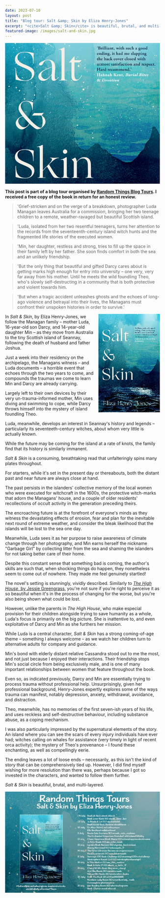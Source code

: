 ```yaml
---
date: 2023-07-10
layout: post
title: "Blog tour: Salt &amp; Skin by Eliza Henry-Jones"
excerpt: "<cite>Salt &amp; Skin</cite> is beautiful, brutal, and multi-layered."
featured-image: /images/salt-and-skin.jpg
---
```


![Salt and Skin](/images/salt-and-skin.jpg)

**This post is part of a blog tour organised by [Random Things Blog Tours](http://randomthingsthroughmyletterbox.blogspot.com/p/services-to-publishers-authors-blog.html). I received a free copy of the book in return for an honest review.**

> 'Grief-stricken and on the verge of a breakdown, photographer Luda Managan leaves Australia for a commission, bringing her two teenage children to a remote, weather-ravaged but beautiful Scottish island.

> 'Luda, isolated from her two resentful teenagers, turns her attention to the records from the seventeenth-century island witch hunts and the fragmented life stories of the executed women.

> 'Min, her daughter, restless and strong, tries to fill up the space in their family left by her father. She soon finds comfort in both the sea and an unlikely friendship.

> 'But the only thing that beautiful and gifted Darcy cares about is getting marks high enough for entry into university &ndash; one very, very far away from his mother. Until he meets the wild foundling Theo, who's slowly self-destructing in a community that is both protective and violent towards him.

> 'But when a tragic accident unleashes ghosts and the echoes of long-ago violence and betrayal into their lives, the Managans must confront their unspoken histories in order to survive.'

<img src="/images/salt-and-skin-200.jpg" alt="Salt and Skin" style="float: right; margin-bottom: 10px; margin-left: 10px;">

In <cite>Salt &amp; Skin</cite>, by Eliza Henry-Jones, we follow the Managan family &ndash; mother Luda, 16-year-old son Darcy, and 14-year-old daughter Min &ndash; as they move from Australia to the tiny Scottish island of Seannay, following the death of husband and father Joshua.

Just a week into their residency on the archipelago, the Managans witness &ndash; and Luda documents &ndash; a horrible event that echoes through the two years to come, and compounds the traumas we come to learn Min and Darcy are already carrying.

Largely left to their own devices by their very un-trauma-informed mother, Min uses diving and swimming to cope, while Darcy throws himself into the mystery of island foundling Theo.

Luda, meanwhile, develops an interest in Seannay's history and legends &ndash; particularly its seventeeth-century witches, about whom very little is actually known.

While the future may be coming for the island at a rate of knots, the family find that its history is similarly immanent.

<cite>Salt &amp; Skin</cite> is a consuming, breathtaking read that unfalteringly spins many plates throughout.

For starters, while it's set in the present day or thereabouts, both the distant past and near future are always close at hand.

The past persists in the islanders' collective memory of the local women who were executed for witchcraft in the 1600s, the protective witch-marks that adorn the Managans' house, and a couple of older residents' recollections of occult activity in the generation preceding theirs.

The encroaching future is at the forefront of everyone's minds as they witness the devastating effects of erosion, fear and plan for the inevitable next round of extreme weather, and consider the bleak likelihood that the islands will be lost to the sea one day. 

Meanwhile, Luda sees it as her purpose to raise awareness of climate change through her photography, and Min earns herself the nickname "Garbage Girl" by collecting litter from the sea and shaming the islanders for not taking better care of their home.

Despite this constant sense that something bad is coming, the author's skills are such that, when shocking things do happen, they nonetheless seem to come out of nowhere. They made me feel genuinely startled!

The novel's setting is stunningly, vividly described. Similarly to [<cite>The High House</cite>, by Jessie Greengrass](/blog-tour-the-high-house/), you're not sure if you're right to perceive it as so beautiful when it's in the process of changing for the worse, but you're also being shown what could be lost.

However, unlike the parents in <cite>The High House</cite>, who make especial provision for their children alongside trying to save humanity as a whole, Luda's focus is primarily on the big picture. She is inattentive to, and even exploitative of Darcy and Min as she furthers her mission.

While Luda is a central character, <cite>Salt &amp; Skin</cite> has a strong coming-of-age theme &ndash; something I always welcome &ndash; as we watch her children turn to alternative adults for company and guidance.

Min's bond with elderly distant relative Cassandra stood out to me the most, and not just because I enjoyed their interactions. Their friendship stops Min's social circle from being exclusively male, and is one of many important relationships between women that feature throughout the book.

Even so, as indicated previously, Darcy and Min are essentially trying to process trauma without professional help. Unsurprisingly, given her professional background, Henry-Jones expertly explores some of the ways trauma can manifest, notably depression, anxiety, withdrawal, avoidance, and distraction.

Theo, meanwhile, has no memories of the first seven-ish years of his life, and uses reckless and self-destructive behaviour, including substance abuse, as a coping mechanism.

I was also particularly impressed by the supernatural elements of the story. An island where you can see the scars of every injury individuals have ever had; witches calling on whales for assistance (very timely in light of recent orca activity); the mystery of Theo's provenance &ndash; I found these enchanting, as well as compellingly eerie.

The ending leaves a lot of loose ends &ndash; necessarily, as this isn't the kind of story that can be comprehensively tied up. However, I did find myself wishing for more resolution than there was, perhaps because I got so invested in the characters, and wanted to follow them further.

<cite>Salt &amp; Skin</cite> is beautiful, brutal, and multi-layered.

![Salt and Skin blog tour banner](/images/salt-and-skin-banner.jpg)